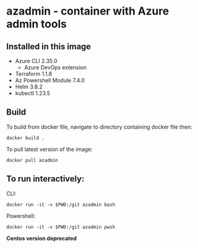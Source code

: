 # azadmin - container with Azure admin tools

## Installed in this image

- Azure CLI 2.35.0
    - Azure DevOps extension
- Terraform 1.1.8
- Az Powershell Module 7.4.0 
- Helm 3.8.2
- kubectl 1.23.5

## Build
To build from docker file, navigate to directory containing docker file then:

``` docker build . ```

To pull latest version of the image:

``` docker pull azadmin ```

## To run interactively:

CLI:

``` docker run -it -v $PWD:/git azadmin bash ```

Powershell: 

``` docker run -it -v $PWD:/git azadmin pwsh ```

**Centos version deprecated**
